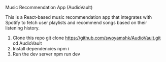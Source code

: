 Music Recommendation App (AudioVault)

This is a React-based music recommendation app that integrates with Spotify to fetch user playlists and recommend songs based on their listening history.

1. Clone this repo 
  git clone https://github.com/swoyamshk/AudioVault.git
  cd AudioVault
3. Install dependencies
   npm i
4. Run the dev server
   npm run dev


   
